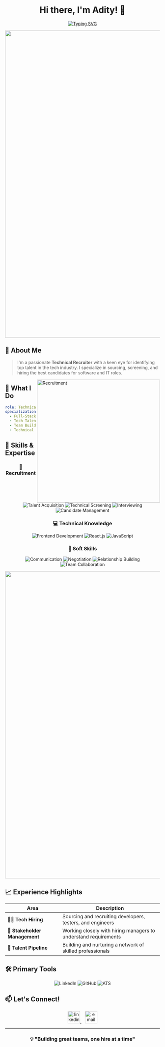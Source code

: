 <div align="center">
  
# Hi there, I'm Adity! 👋 
[![Typing SVG](https://readme-typing-svg.herokuapp.com?font=Fira+Code&pause=1000&color=2E8DF7&center=true&vCenter=true&random=false&width=435&lines=Technical+Recruiter;Building+Great+Tech+Teams;Connecting+Talent+with+Opportunity)](https://git.io/typing-svg)

<img src="https://user-images.githubusercontent.com/74038190/241765440-80728820-e06b-4f96-9c9e-9df46f0cc0a5.gif" width="1000">

</div>

## 🚀 About Me
> I'm a passionate **Technical Recruiter** with a keen eye for identifying top talent in the tech industry. I specialize in sourcing, screening, and hiring the best candidates for software and IT roles.

<img align="right" alt="Recruitment" width="400" src="https://user-images.githubusercontent.com/74038190/216847147-7f646ac9-b989-4c98-a73f-9471f1f6f95f.gif">

## 💫 What I Do
```yaml
role: Technical Recruiter
specialization:
  - Full-Stack Developer Hiring
  - Tech Talent Sourcing
  - Team Building
  - Technical Screening
```

## 🎯 Skills & Expertise

<div align="center">

### 💼 Recruitment
![Talent Acquisition](https://img.shields.io/badge/Talent%20Acquisition-success?style=for-the-badge)
![Technical Screening](https://img.shields.io/badge/Technical%20Screening-success?style=for-the-badge)
![Interviewing](https://img.shields.io/badge/Interviewing-success?style=for-the-badge)
![Candidate Management](https://img.shields.io/badge/Candidate%20Management-success?style=for-the-badge)

### 💻 Technical Knowledge
![Frontend Development](https://img.shields.io/badge/Frontend%20Development-blue?style=for-the-badge)
![React.js](https://img.shields.io/badge/React.js-blue?style=for-the-badge)
![JavaScript](https://img.shields.io/badge/JavaScript-blue?style=for-the-badge)

### 🤝 Soft Skills
![Communication](https://img.shields.io/badge/Communication-orange?style=for-the-badge)
![Negotiation](https://img.shields.io/badge/Negotiation-orange?style=for-the-badge)
![Relationship Building](https://img.shields.io/badge/Relationship%20Building-orange?style=for-the-badge)
![Team Collaboration](https://img.shields.io/badge/Team%20Collaboration-orange?style=for-the-badge)

</div>

<div align="center">
<img src="https://user-images.githubusercontent.com/74038190/212284100-561aa473-3905-4a80-b561-0d28506553ee.gif" width="1000">
</div>

## 📈 Experience Highlights

<div align="center">
  
| Area | Description |
|------|------------|
| 👨‍💻 **Tech Hiring** | Sourcing and recruiting developers, testers, and engineers |
| 🤝 **Stakeholder Management** | Working closely with hiring managers to understand requirements |
| 🌟 **Talent Pipeline** | Building and nurturing a network of skilled professionals |

</div>

## 🛠️ Primary Tools

<div align="center">
  
![LinkedIn](https://img.shields.io/badge/LinkedIn%20Recruiter-0077B5?style=for-the-badge&logo=linkedin&logoColor=white)
![GitHub](https://img.shields.io/badge/GitHub-100000?style=for-the-badge&logo=github&logoColor=white)
![ATS](https://img.shields.io/badge/ATS-FF6B6B?style=for-the-badge&logo=data:image/png;base64,iLogo&logoColor=white)

</div>

## 📫 Let's Connect!

<div align="center">
  
<p align="center">
  <a href="https://www.linkedin.com/in/adity-singh-technical-recruiter" target="_blank">
    <img src="https://raw.githubusercontent.com/rahuldkjain/github-profile-readme-generator/master/src/images/icons/Social/linked-in-alt.svg" alt="linkedin" height="40" width="40" />
  </a>&nbsp;&nbsp;
  <a href="mailto:aditysingh@northcorp.tech">
    <img src="https://raw.githubusercontent.com/rahuldkjain/github-profile-readme-generator/master/src/images/icons/Social/google.svg" alt="email" height="40" width="40" />
  </a>
</p>

</div>

---

<div align="center">
  
### 💡 "Building great teams, one hire at a time" 

</div>
